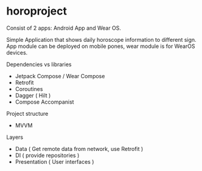 # horoproject
Consist of 2 apps: Android App and Wear OS.

Simple Application that shows daily horoscope information to different sign.
App module can be deployed on mobile pones, wear module is for WearOS devices.

Dependencies vs libraries
- Jetpack Compose / Wear Compose
- Retrofit
- Coroutines
- Dagger ( Hilt )
- Compose Accompanist

Project structure
- MVVM

Layers
- Data ( Get remote data from network, use Retrofit )
- DI ( provide repositories )
- Presentation ( User interfaces )
